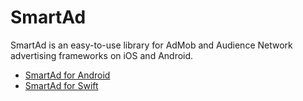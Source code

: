 # SmartAd
SmartAd is an easy-to-use library for AdMob and Audience Network advertising frameworks on iOS and Android.

- [SmartAd for Android](https://github.com/ShockUtility/SmartAdForAndroid)
- [SmartAd for Swift](https://github.com/ShockUtility/SmartAdForSwift)
